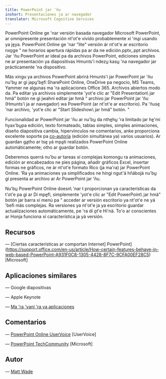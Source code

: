 ```yaml
---
title: PowerPoint jar 'ñu
inshort: Presentaciones ja ar navegador
translator: Microsoft Cognitive Services
---
```


PowerPoint Online ge 'nar versión basada navegador Microsoft PowerPoint,
ar omnipresente presentación nt'ot'e vivido probablemente xi 'ma̲i usando ya je̲ya.
PowerPoint Online ge 'nar \"lite\" versión ár nt'ot'e ar escritorio nxo̲ge "
ne horarios apertura rápidas pa ar da ne edición.pptx,.ppt
archivos. Jar 'ñu PowerPoint ar ideal pa da archivos PowerPoint,
ediciones simples ne ar presentación ya diapositivas Hmunts'i ndezu̲ kasu̲ 'na
navegador jar prácticamente 'na dispositivo.

Mäs xingu ya archivos PowerPoint abrirá Hmunts'i jar PowerPoint jar 'ñu nu'bu̲ ar gi japu̲'be̲fi
SharePoint Online, OneDrive pa negocio, MS Teams, Yammer ne algunas
ma 'ra aplicaciones Office 365. Archivos abiertos modo da. Pa editar ya archivos
simplemente 'yot'e clic ar \"Edit Presentation\ jar hmä" botón ne gi jwahni editar jar hmä "
archivo jar PowerPoint jar 'ñu (Hmunts'i ja ar navegador) wa PowerPoint (ar
nt'ot'e ar escritorio). Pa 'ñuse̲ 'nar archivo, 'yot'e clic ar \"Start Slideshow\ jar hmä" botón. "

Funcionalidad ar PowerPoint jar 'ñu ar nu'bu̲ da nthe̲hu̲ 'ra limitado jar he̲'mi hyax'bu̲pa
edición, texto formateado, tablas simples, simples animaciones, diseño diapositiva
cambia, hipervínculos ne comentarios, anke proporciona excelente soporte
pa [co-autoría](http://icsh.pt/CoAuthoring) (edición simultánea ya)
varios usuarios). Ar guardan ga̲tho ar tse̲ yá mpa̲ti realizados PowerPoint Online
automáticamente; otho ar guardar botón.

Deberemos querrá nu'bu ar tareas xí complejas komongu ra animaciones, edición ar
encabezados ne pies página, añadir gráficos Excel, insertar formas ne gráficos,
ne ár nt'ot'e formato Rico (ja ma'ra) jar PowerPoint Online. 'Ra ya
animaciones ya simplificados ne hingi ngut'ä hñäbojä nu'bu̲ gí presenta ar archivo ar
Ar PowerPoint jar 'ñu.

Nu'bu̲ PowerPoint Online doesn\ 'nar t proporcionan ya características da t'ot'e pa gi ar
Dí mpe̲fi, simplemente 'yot'e clic ar \"Edit PowerPoint\ jar hmä" botón jar barra xí menú pa "
acceder ar versión escritorio ya nt'ot'e ne yá 'befi mäs complejas.
Ra versiones ya nt'ot'e ja ya escritorio guardar actualizaciones automáticamente, pe 'ra dí o̲t'e
Hi'nä. To'o ar conscientes ar Honja funciona xí característica ja yá versión.

Recursos
---------

— [Ciertas características ar comportan Internet]
    PowerPoint](https://support.office.com/en-us/article/How-certain-features-behave-in-web-based-PowerPoint-A931F0C8-1305-4428-8F7C-9CFA00EF28C5)
    \[Microsoft\]

Aplicaciones similares
--------------------

— Google diapositivas

— Apple Keynote

— [Ma 'ra 'yani 'ra ya
    aplicaciones](https://en.wikipedia.org/wiki/Presentation_program)

Comentarios
---------

— [PowerPoint Online UserVoice](https://powerpoint.uservoice.com/forums/270149-powerpoint-online)
    \[UserVoice\]

— [PowerPoint TechCommunity](https://techcommunity.microsoft.com/t5/PowerPoint-Office-Mix/ct-p/PowerPoint)
    \[Microsoft\]

Autor
---------

— [Matt Wade](https://www.linkedin.com/in/thatmattwade/)


